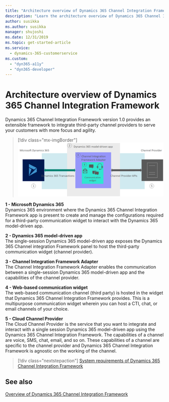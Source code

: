 ```yaml
---
title: "Architecture overview of Dynamics 365 Channel Integration Framework version 1.0 | Microsoft Docs"
description: "Learn the architecture overview of Dynamics 365 Channel Integration Framework version 1.0."
author: susikka
ms.author: susikka
manager: shujoshi
ms.date: 12/31/2019
ms.topic: get-started-article
ms.service: 
  - dynamics-365-customerservice
ms.custom: 
  - "dyn365-a11y"
  - "dyn365-developer"
---
```


# Architecture overview of Dynamics 365 Channel Integration Framework 

Dynamics 365 Channel Integration Framework version 1.0 provides an extensible framework to integrate third-party channel providers to serve your customers with more focus and agility.

> [!div class="mx-imgBorder"]
> ![High-level architecture diagram of Dynamics 365 Channel Integration Framework](media/cif-high-level-architecture.png "High-level architecture diagram of Dynamics 365 Channel Integration Framework")

**1 - Microsoft Dynamics 365**<br>
Dynamics 365 environment where the Dynamics 365 Channel Integration Framework app is present to create and manage the configurations required for a third-party communication widget to interact with the Dynamics 365 model-driven app.

**2 - Dynamics 365 model-driven app**<br>
The single-session Dynamics 365 model-driven app exposes the Dynamics 365 Channel integration Framework panel to host the third-party communication widget (channel provider).

**3 - Channel Integration Framework Adapter**<br>
The Channel Integration Framework Adapter enables the communication between a single-session Dynamics 365 model-driven app and the capabilities of the channel provider.

**4 - Web-based communication widget**<br>
The web-based communication channel (third party) is hosted in the widget that Dynamics 365 Channel Integration Framework provides. This is a multipurpose communication widget wherein you can host a CTI, chat, or email channels of your choice.

**5 - Cloud Channel Provider**<br>
The Cloud Channel Provider is the service that you want to integrate and interact with a single session Dynamics 365 model-driven app using the Dynamics 365 Channel Integration Framework. The capabilities of a channel are voice, SMS, chat, email, and so on. These capabilities of a channel are specific to the channel provider and Dynamics 365 Channel Integration Framework is agnostic on the working of the channel.

> [!div class="nextstepaction"]
> [System requirements of Dynamics 365 Channel Integration Framework](system-requirements-channel-integration-framework.md)


## See also

[Overview of Dynamics 365 Channel Integration Framework](overview-channel-integration-framework.md)